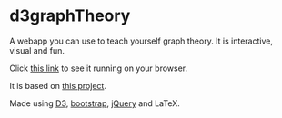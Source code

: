 # d3graphTheory
A webapp you can use to teach yourself graph theory. It is interactive, visual and fun.

Click [this link](https://mrpandey.github.io/d3graphTheory/) to see it running on your browser.

It is based on [this project](https://mrpandey.github.io/graphPlayground/).

Made using [D3](https://d3js.org), [bootstrap](http://getbootstrap.com/), [jQuery](https://jquery.com/) and LaTeX.
